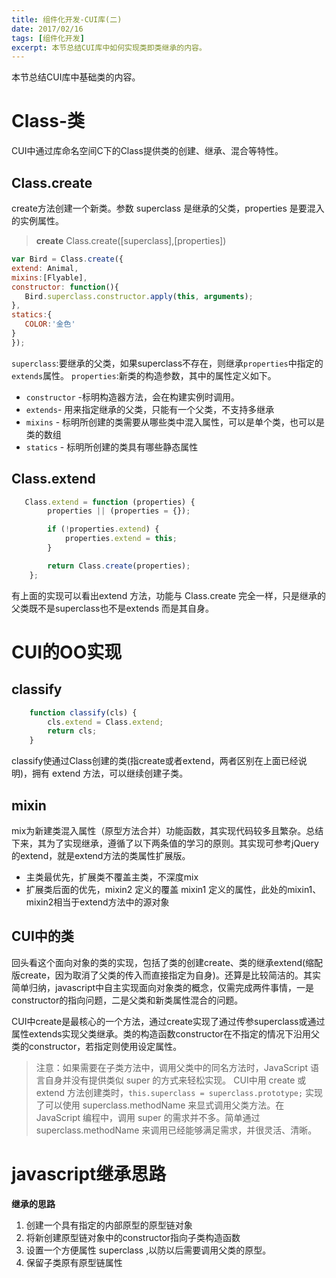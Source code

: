 ```yaml
---
title: 组件化开发-CUI库(二)
date: 2017/02/16
tags: [组件化开发]
excerpt: 本节总结CUI库中如何实现类即类继承的内容。
---
```


本节总结CUI库中基础类的内容。

# Class-类

CUI中通过库命名空间C下的Class提供类的创建、继承、混合等特性。

## Class.create

create方法创建一个新类。参数 superclass 是继承的父类，properties 是要混入的实例属性。
 
> **create** Class.create([superclass],[properties])

``` js
var Bird = Class.create({
extend: Animal,
mixins:[Flyable],
constructor: function(){
   Bird.superclass.constructor.apply(this, arguments);
},
statics:{
   COLOR:'金色'
}
});

 ```

`superclass`:要继承的父类，如果superclass不存在，则继承`properties`中指定的`extends`属性。
`properties`:新类的构造参数，其中的属性定义如下。
- `constructor` -标明构造器方法，会在构建实例时调用。
- `extends`- 用来指定继承的父类，只能有一个父类，不支持多继承
- `mixins` - 标明所创建的类需要从哪些类中混入属性，可以是单个类，也可以是类的数组
- `statics` - 标明所创建的类具有哪些静态属性

## Class.extend

```js
   Class.extend = function (properties) {
        properties || (properties = {});

        if (!properties.extend) {
            properties.extend = this;
        }

        return Class.create(properties);
    };
```

有上面的实现可以看出extend 方法，功能与 Class.create 完全一样，只是继承的父类既不是superclass也不是extends 而是其自身。

# CUI的OO实现

## classify

```js
    function classify(cls) {
        cls.extend = Class.extend;
        return cls;
    }
```

classify使通过Class创建的类(指create或者extend，两者区别在上面已经说明)，拥有 extend 方法，可以继续创建子类。

## mixin

mix为新建类混入属性（原型方法合并）功能函数，其实现代码较多且繁杂。总结下来，其为了实现继承，遵循了以下两条值的学习的原则。其实现可参考jQuery的extend，就是extend方法的类属性扩展版。
- 主类最优先，扩展类不覆盖主类，不深度mix
- 扩展类后面的优先，mixin2 定义的覆盖 mixin1 定义的属性，此处的mixin1、mixin2相当于extend方法中的源对象

## CUI中的类

回头看这个面向对象的类的实现，包括了类的创建create、类的继承extend(缩配版create，因为取消了父类的传入而直接指定为自身)。还算是比较简洁的。其实简单归纳，javascript中自主实现面向对象类的概念，仅需完成两件事情，一是constructor的指向问题，二是父类和新类属性混合的问题。

CUI中create是最核心的一个方法，通过create实现了通过传参superclass或通过属性extends实现父类继承。类的构造函数constructor在不指定的情况下沿用父类的constructor，若指定则使用设定属性。

> 注意：如果需要在子类方法中，调用父类中的同名方法时，JavaScript 语言自身并没有提供类似 super 的方式来轻松实现。 CUI中用 create 或 extend 方法创建类时，`this.superclass = superclass.prototype;` 实现了可以使用 superclass.methodName 来显式调用父类方法。在 JavaScript 编程中，调用 super 的需求并不多。简单通过 superclass.methodName 来调用已经能够满足需求，并很灵活、清晰。

# javascript继承思路

**继承的思路**

1. 创建一个具有指定的内部原型的原型链对象
2. 将新创建原型链对象中的constructor指向子类构造函数
3. 设置一个方便属性 superclass ,以防以后需要调用父类的原型。
4. 保留子类原有原型链属性

